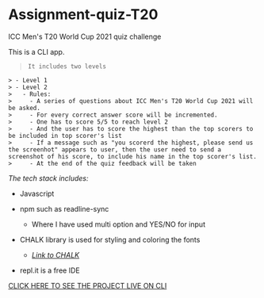 # Assignment-quiz-T20
 ICC Men's T20 World Cup 2021 quiz challenge

This is a CLI app. 

>     It includes two levels
    > - Level 1
    > - Level 2
    >   - Rules:
    >     - A series of questions about ICC Men's T20 World Cup 2021 will be asked.
    >     - For every correct answer score will be incremented.
    >     - One has to score 5/5 to reach level 2
    >     - And the user has to score the highest than the top scorers to be included in top scorer's list
    >     - If a message such as "you scorerd the highest, please send us the screenhot" appears to user, then the user need to send a screenshot of his score, to include his name in the top scorer's list.
    >     - At the end of the quiz feedback will be taken

*The tech stack includes:*

- Javascript
- npm such as readline-sync
    - Where I have used multi option and YES/NO for input
- CHALK library is used for styling and coloring the fonts

    - *[Link to CHALK](https://www.npmjs.com/package/chalk)*

- repl.it is a free IDE

[CLICK HERE TO SEE THE PROJECT LIVE ON CLI](https://replit.com/@SUSHMA25/Assignment-QuizT20?embed=1)
